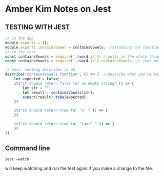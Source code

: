 # Amber Kim Notes on Jest

## TESTING WITH JEST
```javascript
// in the app
module.exports = {};
module.exports.containsVowel = containsVowels; //attaching the function to the object.
// in the test
const containsVowels = require(‘./word.js’); //pulls in the whole thing. vs…
const containsVowels = require(‘./word.js’).containsVowels; // just pulling in the method.

// test. nesting describes is ok.
describe("containsVowels function", () => {  //describe what you’re testing
    let expected = false;
    it("it should return false for an empty string" () => {
        let str = ‘’;
        let result = containsVowels(str);
        expect(result).toBe(expected);
    })

    it("it should return true for ‘a’ " () => {
    })

    it("it should return true for ’taxi’ " () => {
    })
})
```

## Command line
```
jest —watch
```
will keep watching and run the test again if you make a change to the file.